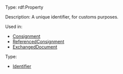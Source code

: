 Type: rdf:Property

Description: A unique identifier, for customs purposes.

Used in:

- [Consignment](./Consignment)
- [ReferencedConsignment](./ReferencedConsignment)
- [ExchangedDocument](./ExchangedDocument)

Type:

- [Identifier](./Identifier)
